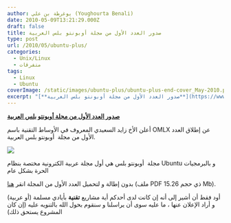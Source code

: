 ```yaml
---
author: يوغرطة بن علي (Youghourta Benali)
date: 2010-05-09T13:21:29.000Z
draft: false
title: صدور العدد الأول من مجلة أوبونتو بلس العربية
type: post
url: /2010/05/ubuntu-plus/
categories:
  - Unix/Linux
  - متفرقات
tags:
  - Linux
  - Ubuntu
coverImage: /static/images/ubuntu-plus/ubuntu-plus-end-cover_May-2010.png
excerpt: "[**صدور العدد الأول من مجلة أوبونتو بلس العربية**](https://www.it-scoop.com/2010/05/ubuntu-plus/)\n\nأعلن الأخ زايد السعيدي المعروف في الأوساط التقنية باسم OMLX عن إطلاق العدد الأول من مجلة\_ أوبونتو بلس العربية.\n\n\n\nمجلة\_ أوبونتو بلس هي أول مجلة عربية الكترونية مختصة بنظام Ubuntu و بالبرمجيات الحرة بشكل"
---
```

[**صدور العدد الأول من مجلة أوبونتو بلس العربية**](https://www.it-scoop.com/2010/05/ubuntu-plus/)

أعلن الأخ زايد السعيدي المعروف في الأوساط التقنية باسم OMLX عن إطلاق العدد الأول من مجلة  أوبونتو بلس العربية.

![](/static/images/ubuntu-plus/ubuntu-plus-end-cover_May-2010.png)

مجلة  أوبونتو بلس هي أول مجلة عربية الكترونية مختصة بنظام Ubuntu و بالبرمجيات الحرة بشكل عام

بدون إطالة و لتحميل العدد الأول من المجلة انقر [هنا](https://sourceforge.net/projects/omlx/files/UbuntuPlus%20Magazine%20Arabic/itwadi_ubuntu-plus-may08-2010-e1.pdf/download) (ملف PDF ذي حجم 15.26 Mb).

أود فقط أن أشير إلى أنه إن كانت لدى أحدكم أية مشاريع **تقنية** بأيادي مسلمة (أو عربية) و أراد الإعلان عنها ، ما عليه سوى أن يراسلنا و سنقوم بحول الله بالتنويه عليه (إن كان المشروع يستحق ذلك)
